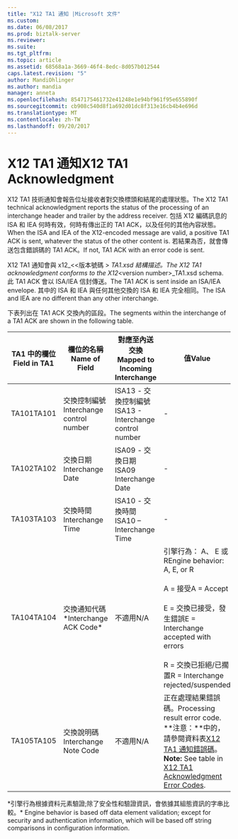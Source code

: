 ```yaml
---
title: "X12 TA1 通知 |Microsoft 文件"
ms.custom: 
ms.date: 06/08/2017
ms.prod: biztalk-server
ms.reviewer: 
ms.suite: 
ms.tgt_pltfrm: 
ms.topic: article
ms.assetid: 68568a1a-3669-46f4-8edc-8d057b012544
caps.latest.revision: "5"
author: MandiOhlinger
ms.author: mandia
manager: anneta
ms.openlocfilehash: 8547175461732e41248e1e94bf961f95e655890f
ms.sourcegitcommit: cb908c540d8f1a692d01dc8f313e16cb4b4e696d
ms.translationtype: MT
ms.contentlocale: zh-TW
ms.lasthandoff: 09/20/2017
---
```

# <a name="x12-ta1-acknowledgment"></a><span data-ttu-id="71c90-102">X12 TA1 通知</span><span class="sxs-lookup"><span data-stu-id="71c90-102">X12 TA1 Acknowledgment</span></span>
<span data-ttu-id="71c90-103">X12 TA1 技術通知會報告位址接收者對交換標頭和結尾的處理狀態。</span><span class="sxs-lookup"><span data-stu-id="71c90-103">The X12 TA1 technical acknowledgment reports the status of the processing of an interchange header and trailer by the address receiver.</span></span> <span data-ttu-id="71c90-104">包括 X12 編碼訊息的 ISA 和 IEA 何時有效，何時有傳出正的 TA1 ACK，以及任何的其他內容狀態。</span><span class="sxs-lookup"><span data-stu-id="71c90-104">When the ISA and IEA of the X12-encoded message are valid, a positive TA1 ACK is sent, whatever the status of the other content is.</span></span> <span data-ttu-id="71c90-105">若結果為否，就會傳送包含錯誤碼的 TA1 ACK。</span><span class="sxs-lookup"><span data-stu-id="71c90-105">If not, TA1 ACK with an error code is sent.</span></span>  
  
 <span data-ttu-id="71c90-106">X12 TA1 通知會與 x12_<\<版本號碼 > _TA1.xsd 結構描述。</span><span class="sxs-lookup"><span data-stu-id="71c90-106">The X12 TA1 acknowledgment conforms to the X12_\<version number>_TA1.xsd schema.</span></span> <span data-ttu-id="71c90-107">此 TA1 ACK 會以 ISA/IEA 信封傳送。</span><span class="sxs-lookup"><span data-stu-id="71c90-107">The TA1 ACK is sent inside an ISA/IEA envelope.</span></span> <span data-ttu-id="71c90-108">其中的 ISA 和 IEA 與任何其他交換的 ISA 和 IEA 完全相同。</span><span class="sxs-lookup"><span data-stu-id="71c90-108">The ISA and IEA are no different than any other interchange.</span></span>  
  
 <span data-ttu-id="71c90-109">下表列出在 TA1 ACK 交換內的區段。</span><span class="sxs-lookup"><span data-stu-id="71c90-109">The segments within the interchange of a TA1 ACK are shown in the following table.</span></span>  
  
|<span data-ttu-id="71c90-110">TA1 中的欄位</span><span class="sxs-lookup"><span data-stu-id="71c90-110">Field in TA1</span></span>|<span data-ttu-id="71c90-111">欄位的名稱</span><span class="sxs-lookup"><span data-stu-id="71c90-111">Name of Field</span></span>|<span data-ttu-id="71c90-112">對應至內送交換</span><span class="sxs-lookup"><span data-stu-id="71c90-112">Mapped to Incoming Interchange</span></span>|<span data-ttu-id="71c90-113">值</span><span class="sxs-lookup"><span data-stu-id="71c90-113">Value</span></span>|  
|------------------|-------------------|------------------------------------|-----------|  
|<span data-ttu-id="71c90-114">TA101</span><span class="sxs-lookup"><span data-stu-id="71c90-114">TA101</span></span>|<span data-ttu-id="71c90-115">交換控制編號</span><span class="sxs-lookup"><span data-stu-id="71c90-115">Interchange control number</span></span>|<span data-ttu-id="71c90-116">ISA13 - 交換控制編號</span><span class="sxs-lookup"><span data-stu-id="71c90-116">ISA13 - Interchange control number</span></span>|-|  
|<span data-ttu-id="71c90-117">TA102</span><span class="sxs-lookup"><span data-stu-id="71c90-117">TA102</span></span>|<span data-ttu-id="71c90-118">交換日期</span><span class="sxs-lookup"><span data-stu-id="71c90-118">Interchange Date</span></span>|<span data-ttu-id="71c90-119">ISA09 - 交換日期</span><span class="sxs-lookup"><span data-stu-id="71c90-119">ISA09 Interchange Date</span></span>|-|  
|<span data-ttu-id="71c90-120">TA103</span><span class="sxs-lookup"><span data-stu-id="71c90-120">TA103</span></span>|<span data-ttu-id="71c90-121">交換時間</span><span class="sxs-lookup"><span data-stu-id="71c90-121">Interchange Time</span></span>|<span data-ttu-id="71c90-122">ISA10 - 交換時間</span><span class="sxs-lookup"><span data-stu-id="71c90-122">ISA10 – Interchange Time</span></span>|-|  
|<span data-ttu-id="71c90-123">TA104</span><span class="sxs-lookup"><span data-stu-id="71c90-123">TA104</span></span>|<span data-ttu-id="71c90-124">交換通知代碼*</span><span class="sxs-lookup"><span data-stu-id="71c90-124">Interchange ACK Code*</span></span>|<span data-ttu-id="71c90-125">不適用</span><span class="sxs-lookup"><span data-stu-id="71c90-125">N/A</span></span>|<span data-ttu-id="71c90-126">引擎行為： A、 E 或 R</span><span class="sxs-lookup"><span data-stu-id="71c90-126">Engine behavior: A, E, or R</span></span><br /><br /> <span data-ttu-id="71c90-127">A = 接受</span><span class="sxs-lookup"><span data-stu-id="71c90-127">A = Accept</span></span><br /><br /> <span data-ttu-id="71c90-128">E = 交換已接受，發生錯誤</span><span class="sxs-lookup"><span data-stu-id="71c90-128">E = Interchange accepted with errors</span></span><br /><br /> <span data-ttu-id="71c90-129">R = 交換已拒絕/已擱置</span><span class="sxs-lookup"><span data-stu-id="71c90-129">R = Interchange rejected/suspended</span></span>|  
|<span data-ttu-id="71c90-130">TA105</span><span class="sxs-lookup"><span data-stu-id="71c90-130">TA105</span></span>|<span data-ttu-id="71c90-131">交換說明碼</span><span class="sxs-lookup"><span data-stu-id="71c90-131">Interchange Note Code</span></span>|<span data-ttu-id="71c90-132">不適用</span><span class="sxs-lookup"><span data-stu-id="71c90-132">N/A</span></span>|<span data-ttu-id="71c90-133">正在處理結果錯誤碼。</span><span class="sxs-lookup"><span data-stu-id="71c90-133">Processing result error code.</span></span> <span data-ttu-id="71c90-134">**注意：**中的，請參閱資料表[X12 TA1 通知錯誤碼](../core/x12-ta1-acknowledgment-error-codes.md)。</span><span class="sxs-lookup"><span data-stu-id="71c90-134">**Note:**  See table in [X12 TA1 Acknowledgment Error Codes](../core/x12-ta1-acknowledgment-error-codes.md).</span></span>|  
  
 <span data-ttu-id="71c90-135">\*引擎行為根據資料元素驗證;除了安全性和驗證資訊，會依據其組態資訊的字串比較。</span><span class="sxs-lookup"><span data-stu-id="71c90-135">\* Engine behavior is based off data element validation; except for security and authentication information, which will be based off string comparisons in configuration information.</span></span>